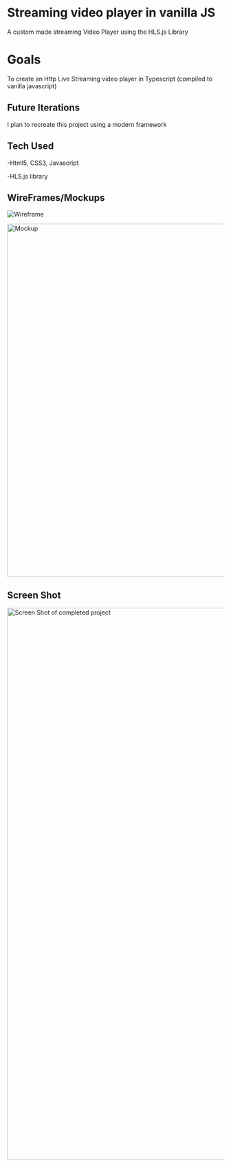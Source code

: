 # Streaming video player in vanilla JS

A custom made streaming Video Player using the HLS.js Library

# Goals

To create an Http Live Streaming video player in Typescript (compiled to vanilla javascript)

## Future Iterations

I plan to recreate this project using a modern framework

## Tech Used

-Html5, CSS3, Javascript

-HLS.js library 

## WireFrames/Mockups

![Wireframe](https://user-images.githubusercontent.com/37809511/54387106-2e5a8600-4660-11e9-8b5b-059c8b2b70db.jpg)

<img width="819" alt="Mockup" src="https://user-images.githubusercontent.com/37809511/54387129-4205ec80-4660-11e9-996d-2fc209127e1e.png">

## Screen Shot

<img width="1280" alt="Screen Shot of completed project" src="https://user-images.githubusercontent.com/37809511/54402994-07b64280-4694-11e9-8f63-344e357ea75f.png">
